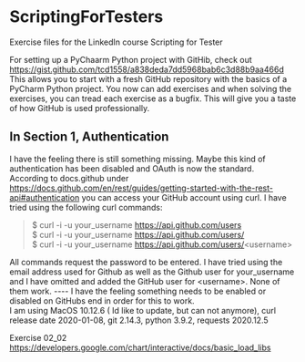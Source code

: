 # ScriptingForTesters

Exercise files for the LinkedIn course Scripting for Tester

For setting up a PyChaarm Python project with GitHib, check out https://gist.github.com/tcd1558/a838deda7dd5968bab6c3d88b9aa466d
This allows you to start with a fresh GitHub repository with the basics of a PyCharm Python project. You now can add exercises and when solving the exercises, you can tread each exercise as a bugfix. This will give you a taste of how GitHub is used professionally. 

## In Section 1, Authentication

I have the feeling there is still something missing. Maybe this kind of authentication has been disabled and OAuth is now the standard.      
According to docs.github under https://docs.github.com/en/rest/guides/getting-started-with-the-rest-api#authentication you can access your GitHub account using curl. I have tried using the following curl commands:

> $ curl -i -u your_username https://api.github.com/users     
> $ curl -i -u your_username https://api.github.com/users/     
> $ curl -i -u your_username https://api.github.com/users/<username\>           
 
All commands request the password to be entered. I have tried using the email address used for Github as well as the Github user for your_username and I have omitted and added the GitHub user for <username\>. None of them work. ----  I have the feeling something needs to be enabled or disabled on GitHubs end in order for this to work.       
I am using MacOS 10.12.6 ( Id like to update, but can not anymore), curl release date 2020-01-08, git 2.14.3, python 3.9.2, requests 2020.12.5

Exercise 02_02
https://developers.google.com/chart/interactive/docs/basic_load_libs
